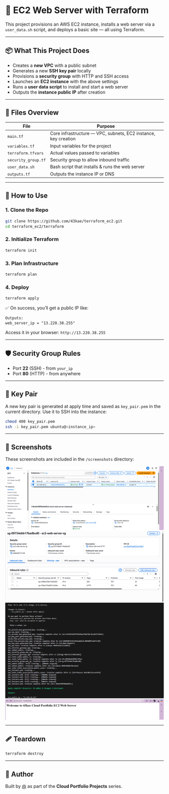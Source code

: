 # 🚀 EC2 Web Server with Terraform

This project provisions an AWS EC2 instance, installs a web server via a `user_data.sh` script, and deploys a basic site — all using Terraform.

---

## 📦 What This Project Does

- Creates a **new VPC** with a public subnet
- Generates a new **SSH key pair** locally
- Provisions a **security group** with HTTP and SSH access
- Launches an **EC2 instance** with the above settings
- Runs a **user data script** to install and start a web server
- Outputs the **instance public IP** after creation

---

## 🔧 Files Overview

| File                | Purpose                                                        |
| ------------------- | -------------------------------------------------------------- |
| `main.tf`           | Core infrastructure — VPC, subnets, EC2 instance, key creation |
| `variables.tf`      | Input variables for the project                                |
| `terraform.tfvars`  | Actual values passed to variables                              |
| `security_group.tf` | Security group to allow inbound traffic                        |
| `user_data.sh`      | Bash script that installs & runs the web server                |
| `outputs.tf`        | Outputs the instance IP or DNS                                 |

---

## 🚀 How to Use

### 1. Clone the Repo

```bash
git clone https://github.com/43kae/terraform_ec2.git
cd terraform_ec2/terraform
```

### 2. Initialize Terraform

```bash
terraform init
```

### 3. Plan Infrastructure

```bash
terraform plan
```

### 4. Deploy

```bash
terraform apply
```

✅ On success, you’ll get a public IP like:

```
Outputs:
web_server_ip = "13.220.38.255"
```

Access it in your browser: `http://13.220.38.255`

---

## 🛡️ Security Group Rules

- Port **22** (SSH) - from `your_ip`
- Port **80** (HTTP) - from anywhere

---

## 🔐 Key Pair

A new key pair is generated at apply time and saved as `key_pair.pem` in the current directory. Use it to SSH into the instance:

```bash
chmod 400 key_pair.pem
ssh -i key_pair.pem ubuntu@<instance_ip>
```

---

## 📸 Screenshots

These screenshots are included in the `/screenshots` directory:

![EC2 Console](./screenshots/ec2_console.png)
![Security Group Configuration](./screenshots/security_groups_console.png)
![Terraform Apply Results](./screenshots/terraform_apply_result.png)
![Web Server Running](./screenshots/webserver.png)

---

## 🩹 Teardown

```bash
terraform destroy
```

---

## 👤 Author

Built by [@](https://github.com/43kae) as part of the **Cloud Portfolio Projects** series.

